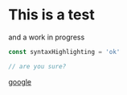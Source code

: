 # This is a test

and a work in progress

~~~js
const syntaxHighlighting = 'ok'

// are you sure?
~~~

[google](https://www.google.com)
